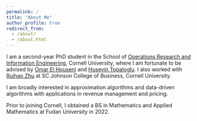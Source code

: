 ```yaml
---
permalink: /
title: "About Me"
author_profile: true
redirect_from: 
  - /about/
  - /about.html
---
```


I am a second-year PhD student in the School of [Operations Research and Information Engineering](https://www.orie.cornell.edu/orie), Cornell University, where I am fortunate to be advised by [Omar El Houseni](https://people.orie.cornell.edu/oe46/) and [Huseyin Topaloglu](https://people.orie.cornell.edu/huseyin/). I also worked with [Ruihao Zhu](https://rzhu.github.io/) at SC Johnson College of Business, Cornell University.

I am broadly interested in approximation algorithms and data-driven algorithms with applications in revenue management and pricing.

Prior to joining Cornell, I obtained a BS in Mathematics and Applied Mathematics at Fudan University in 2022.
